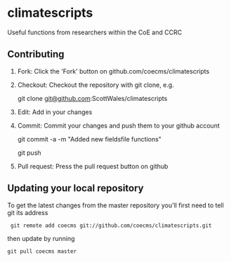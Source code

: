 climatescripts
==============

Useful functions from researchers within the CoE and CCRC

Contributing
------------

1. Fork: Click the 'Fork' button on github.com/coecms/climatescripts
2. Checkout: Checkout the repository with git clone, e.g.

    git clone git@github.com:ScottWales/climatescripts


4. Edit: Add in your changes
5. Commit: Commit your changes and push them to your github account

    git commit -a -m "Added new fieldsfile functions"
    
    git push

6. Pull request: Press the pull request button on github

Updating your local repository
------------------------------

To get the latest changes from the master repository you'll first need to tell git its address

     git remote add coecms git://github.com/coecms/climatescripts.git

then update by running 

    git pull coecms master
